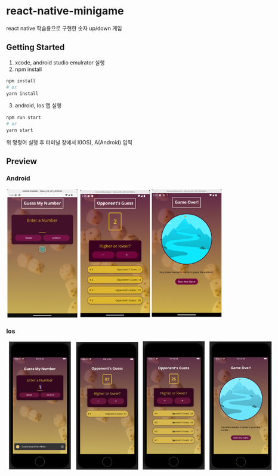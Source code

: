 # react-native-minigame
react native 학습용으로 구현한 숫자 up/down 게임

## Getting Started
1. xcode, android studio emulrator 실행
2. npm install
```bash
npm install
# or
yarn install
```
3. android, Ios 앱 실행
```bash
npm run start
# or
yarn start
```
위 명령어 실행 후 터미널 창에서 I(IOS), A(Android) 입력

## Preview
### Android
<div style="display:flex;">
  <img src="./assets/preview/and-preview1.png" style="height: 350px;" />
  <img src="./assets/preview/and-preview2.png" style="height: 350px;" />
  <img src="./assets/preview/and-preview3.png" style="height: 350px;" />
</div>

### Ios
<div style="display:flex;">
  <img src="./assets/preview/ios-preview1.png" style="height: 350px;" />
  <img src="./assets/preview/ios-preview2.png" style="height: 350px;" />
  <img src="./assets/preview/ios-preview3.png" style="height: 350px;" />
  <img src="./assets/preview/ios-preview4.png" style="height: 350px;" />
</div>
